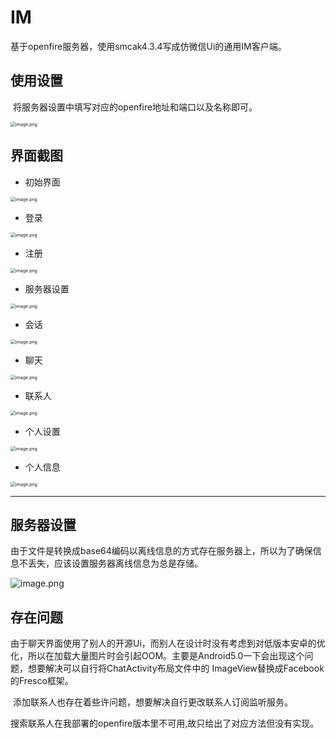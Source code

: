 # IM

基于openfire服务器，使用smcak4.3.4写成仿微信Ui的通用IM客户端。

## 使用设置

​	将服务器设置中填写对应的openfire地址和端口以及名称即可。

<img src="https://i.loli.net/2020/05/24/8a4iNJqKUfmPneG.png" alt="image.png" style="zoom:50%;" />



## 界面截图

* 初始界面

<img src="https://i.loli.net/2020/05/24/rDQJ15qjbvfoGLy.png" alt="image.png" style="zoom:50%;" />

* 登录

<img src="https://i.loli.net/2020/05/24/jvGq6bnsk9wHIai.png" alt="image.png" style="zoom:50%;" />

* 注册

<img src="https://i.loli.net/2020/05/24/rJKuyvPx9HifnaO.png" alt="image.png" style="zoom:50%;" />

* 服务器设置

<img src="https://i.loli.net/2020/05/24/8a4iNJqKUfmPneG.png" alt="image.png" style="zoom:50%;" />

* 会话

<img src="https://i.loli.net/2020/05/24/OJRFLBs9AXZjtKv.png" alt="image.png" style="zoom:50%;" />



* 聊天

<img src="https://i.loli.net/2020/05/24/SU784h2FyTVtMfu.png" alt="image.png" style="zoom:50%;" />



* 联系人

<img src="https://i.loli.net/2020/05/24/C6KMQ2pnleZ3hdU.png" alt="image.png" style="zoom:50%;" />



* 个人设置

<img src="https://i.loli.net/2020/05/24/tyibNuJz6TMROfD.png" alt="image.png" style="zoom:50%;" />

* 个人信息

<img src="https://i.loli.net/2020/05/24/YgO195LPSWtn7iy.png" alt="image.png" style="zoom:50%;" />

---

## 服务器设置

​	由于文件是转换成base64编码以离线信息的方式存在服务器上，所以为了确保信息不丢失，应该设置服务器离线信息为总是存储。

![image.png](https://i.loli.net/2020/05/24/yPSpjCkqTEWGoti.png)



##  存在问题

​	由于聊天界面使用了别人的开源Ui，而别人在设计时没有考虑到对低版本安卓的优化，所以在加载大量图片时会引起OOM。主要是Android5.0一下会出现这个问题，想要解决可以自行将ChatActivity布局文件中的 ImageView替换成Facebook的Fresco框架。

​	添加联系人也存在着些许问题，想要解决自行更改联系人订阅监听服务。

​	搜索联系人在我部署的openfire版本里不可用,故只给出了对应方法但没有实现。


